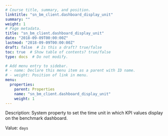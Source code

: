 ```yaml
---
# Course title, summary, and position.
linktitle: "sn_bm_client.dashboard_display_unit"
summary: ""
weight: 1
# Page metadata.
title: "sn_bm_client.dashboard_display_unit"
date: "2018-09-09T00:00:00Z"
lastmod: "2018-09-09T00:00:00Z"
draft: false  # Is this a draft? true/false
toc: true  # Show table of contents? true/false
type: docs  # Do not modify.

# Add menu entry to sidebar.
# - name: Declare this menu item as a parent with ID name.
# - weight: Position of link in menu.
menu:
  properties:
    parent: Properties
    name: "sn_bm_client.dashboard_display_unit"
    weight: 1
---
```


Description: System property to set the time unit in which KPI values display on the benchmark dashboard.


Value: `days`
